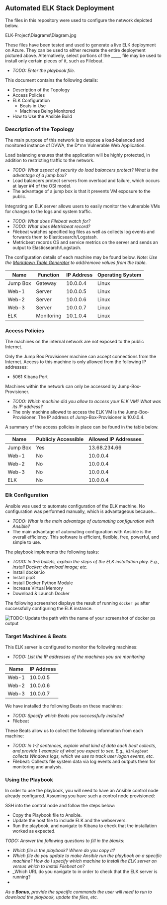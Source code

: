 ## Automated ELK Stack Deployment

The files in this repository were used to configure the network depicted below.

ELK-Project\Diagrams\Diagram.jpg

These files have been tested and used to generate a live ELK deployment on Azure. They can be used to either recreate the entire deployment pictured above. Alternatively, select portions of the _____ file may be used to install only certain pieces of it, such as Filebeat.

  - _TODO: Enter the playbook file._

This document contains the following details:
- Description of the Topology
- Access Policies
- ELK Configuration
  - Beats in Use
  - Machines Being Monitored
- How to Use the Ansible Build


### Description of the Topology

The main purpose of this network is to expose a load-balanced and monitored instance of DVWA, the D*mn Vulnerable Web Application.

Load balancing ensures that the application will be highly protected, in addition to restricting traffic to the network.
- _TODO: What aspect of security do load balancers protect? What is the advantage of a jump box?_
- Load balancers protect servers from overload and failure, which occurs at layer #4 of the OSI model.
- The advantage of a jump box is that it prevents VM exposure to the public.

Integrating an ELK server allows users to easily monitor the vulnerable VMs for changes to the logs and system traffic.
- _TODO: What does Filebeat watch for?_
- _TODO: What does Metricbeat record?_
- Filebeat watches specified log files as well as collects log events and forwards them to Elasticsearch/Logstash.
- Metricbeat records OS and service metrics on the server and sends an output to Elasticsearch/Logstash.

The configuration details of each machine may be found below.
_Note: Use the [Markdown Table Generator](http://www.tablesgenerator.com/markdown_tables) to add/remove values from the table_.

| Name     | Function | IP Address | Operating System |
|----------|----------|------------|------------------|
| Jump Box | Gateway  | 10.0.0.4   | Linux            |
| Web-1    | Server   | 10.0.0.5   | Linux            |
| Web-2    | Server   | 10.0.0.6   | Linux            |
| Web-3    | Server   | 10.0.0.7   | Linux            |
| ELK      |Monitoring| 10.1.0.4   | Linux            |

### Access Policies

The machines on the internal network are not exposed to the public Internet. 

Only the Jump Box Provisioner machine can accept connections from the Internet. Access to this machine is only allowed from the following IP addresses:
- 5061 Kibana Port

Machines within the network can only be accessed by Jump-Box-Provisioner.
- _TODO: Which machine did you allow to access your ELK VM? What was its IP address?_
- The only machine allowed to access the ELK VM is the Jump-Box-Provisioner. The IP address of Jump-Box-Provisioner is 10.0.0.4.

A summary of the access policies in place can be found in the table below.

| Name     | Publicly Accessible | Allowed IP Addresses |
|----------|---------------------|----------------------|
| Jump Box |         Yes         | 13.68.234.66         |
| Web-1    |         No          | 10.0.0.4             |
| Web-2    |         No          | 10.0.0.4             |
| Web-3    |         No          | 10.0.0.4             |
| ELK      |         No          | 10.0.0.4             |

### Elk Configuration

Ansible was used to automate configuration of the ELK machine. No configuration was performed manually, which is advantageous because...
- _TODO: What is the main advantage of automating configuration with Ansible?_
- The main advantage of automating configuration with Ansible is the overall efficiency. This software is efficient, flexible, free, powerful, and simple to use.

The playbook implements the following tasks:
- _TODO: In 3-5 bullets, explain the steps of the ELK installation play. E.g., install Docker; download image; etc._
- Install docker.io
- Install pip3
- Install Docker Python Module
- Increase Virtual Memory
- Download & Launch Docker

The following screenshot displays the result of running `docker ps` after successfully configuring the ELK instance.

![TODO: Update the path with the name of your screenshot of docker ps output](Images/docker_ps_output.png)

### Target Machines & Beats
This ELK server is configured to monitor the following machines:
- _TODO: List the IP addresses of the machines you are monitoring_

| Name     |      IP Address     |
|----------|---------------------|
| Web-1    |      10.0.0.5       |
| Web-2    |      10.0.0.6       |
| Web-3    |      10.0.0.7       |

We have installed the following Beats on these machines:
- _TODO: Specify which Beats you successfully installed_
- Filebeat

These Beats allow us to collect the following information from each machine:
- _TODO: In 1-2 sentences, explain what kind of data each beat collects, and provide 1 example of what you expect to see. E.g., `Winlogbeat` collects Windows logs, which we use to track user logon events, etc._
- Filebeat: Collects file system data via log events and outputs them for monitoring and analysis.

### Using the Playbook
In order to use the playbook, you will need to have an Ansible control node already configured. Assuming you have such a control node provisioned: 

SSH into the control node and follow the steps below:
- Copy the Playbook file to Ansible.
- Update the host file to include ELK and the webservers.
- Run the playbook, and navigate to Kibana to check that the installation worked as expected.

_TODO: Answer the following questions to fill in the blanks:_
- _Which file is the playbook? Where do you copy it?_
- _Which file do you update to make Ansible run the playbook on a specific machine? How do I specify which machine to install the ELK server on versus which to install Filebeat on?_
- _Which URL do you navigate to in order to check that the ELK server is running?
-


_As a **Bonus**, provide the specific commands the user will need to run to download the playbook, update the files, etc._